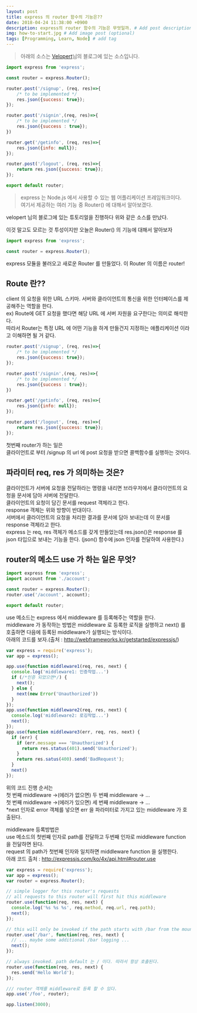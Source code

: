 ```yaml
---
layout: post
title: express 의 router 함수의 기능은??
date: 2018-04-24 11:38:00 +0900
description: express의 router 함수의 기능은 무엇일까. # Add post description (optional)
img: how-to-start.jpg # Add image post (optional)
tags: [Programming, Learn, Node] # add tag
---
```

>아래의 소스는 [Velopert](https://velopert.com/1921)님의 블로그에 있는 소스입니다.

```javascript
import express from 'express';

const router = express.Router();

router.post('/signup', (req, res)=>{
    /* to be implemented */
    res.json({success: true});
});

router.post('/signin',(req, res)=>{
    /* to be implemented */
    res.json({success : true});
})

router.get('/getinfo', (req, res)=>{
    res.json({info: null});
});

router.post('/logout', (req, res)=>{
    return res.json({success: true});
});

export default router;
```

>express 는 Node.js 에서 사용할 수 있는 웹 어플리케이션 프레임워크이다. <br/>여기서 제공하는 여러 기능 중 Router() 에 대해서 알아보겠다.

velopert 님의 블로그에 있는 튜토리얼을 진행하다 위와 같은 소스를 만났다.

이것 말고도 모르는 것 투성이지만 오늘은 Router() 의 기능에 대해서 알아보자

```javascript
import express from 'express';

const router = express.Router();
```
express 모듈을 불러오고 새로운 Router 를 만들었다. 이 Router 의 이름은 router!

## Route 란??

client 의 요청을 위한 URL 스키마. 서버와 클라이언트의 통신을 위한 인터페이스를 제공해주는 역할을 한다.<br/>
ex) Route에 GET 요청을 했다면 해당 URL 에 서버 자원을 요구한다는 의미로 해석한다.<br/>
따라서 Router는 특정 URL 에 어떤 기능을 하게 만들건지 지정하는 애플리케이션 이라고 이해하면 될 거 같다.

```javascript
router.post('/signup', (req, res)=>{
    /* to be implemented */
    res.json({success: true});
});

router.post('/signin',(req, res)=>{
    /* to be implemented */
    res.json({success : true});
})

router.get('/getinfo', (req, res)=>{
    res.json({info: null});
});

router.post('/logout', (req, res)=>{
    return res.json({success: true});
});
```
첫번째 router가 하는 일은<br/>
클라이언트로 부터 /signup 의 url 에 post 요청을 받으면 콜백함수를 실행하는 것이다.

## 파라미터 req, res 가 의미하는 것은?
클라이언트가 서버에 요청을 전달하라는 명령을 내리면 브라우저에서 클라이언트의 요청을 문서에 담아 서버에 전달한다.<br />
클라이언트의 요청이 담긴 문서를 request 객체라고 한다.<br />
response 객체는 위와 방향이 반대이다.<br/>서버에서 클라이언트의 요청을 처리한 결과를 문서에 담아 보내는데 이 문서를 response 객체라고 한다.<br />
express 는 req, res 객체가 메소드를 갖게 만들었는데 res.json()은 response 를 json 타입으로 보내는 기능을 한다. (json() 함수에 json 인자를 전달하여 사용한다.)

## router의 메소드 use 가 하는 일은 무엇?
```javascript
import express from 'express';
import account from './account';

const router = express.Router();
router.use('/account', account);

export default router;
```
use 메소드는 express 에서 middleware 를 등록해주는 역할을 한다.<br/>
middleware 가 동작하는 방법은 middleware 로 등록한 로직을 실행하고 next() 를 호출하면 다음에 등록된 middleware가 실행되는 방식이다.<br/>
아래의 코드를 보자.(출처 : http://webframeworks.kr/getstarted/expressjs/)
```javascript
var express = require('express');
var app = express();

app.use(function middleware1(req, res, next) {
  console.log('middleware1: 인증작업...')
  if (/*인증 되었으면*/) {
    next();
  } else {
    next(new Error('Unauthorized'))
  }
});
app.use(function middleware2(req, res, next) {
  console.log('middleware2: 로깅작업...')
  next();
});
app.use(function middleware3(err, req, res, next) {
  if (err) {
    if (err.message === 'Unauthorized') {
      return res.status(401).send('Unauthorized');
    }
    return res.satus(400).send('BadRequest');
  }
  next()
});
```
위의 코드 진행 순서는 <br />
첫 번째 middleware ->(에러가 없으면) 두 번째 middleware -> ...<br />
첫 번째 middleware ->(에러가 있으면) 세 번째 middleware -> ...<br />
*next 인자로 error 객체를 넣으면 err 을 파라미터로 가지고 있는 middleware 가 호출된다.<br/>

middleware 등록방법은 <br />
use 메소드의 첫번째 인자로 path를 전달하고 두번째 인자로 middleware function 을 전달하면 된다.<br />
request 의 path가 첫번째 인자와 일치하면 middleware function 을 실행한다. <br />
아래 코드 출처 : http://expressjs.com/ko/4x/api.html#router.use
```javascript
var express = require('express');
var app = express();
var router = express.Router();

// simple logger for this router's requests
// all requests to this router will first hit this middleware
router.use(function(req, res, next) {
  console.log('%s %s %s', req.method, req.url, req.path);
  next();
});

// this will only be invoked if the path starts with /bar from the mount point
router.use('/bar', function(req, res, next) {
  // ... maybe some additional /bar logging ...
  next();
});

// always invoked. path default 는 / 이다. 따라서 항상 호출된다.
router.use(function(req, res, next) {
  res.send('Hello World');
});

/// router 객체를 middleware로 등록 할 수 있다.
app.use('/foo', router);

app.listen(3000);
```
